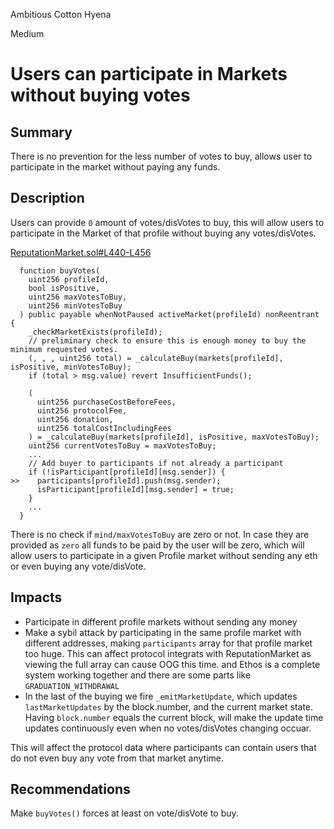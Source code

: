 Ambitious Cotton Hyena

Medium

# Users can participate in Markets without buying votes

## Summary
There is no prevention for the less number of votes to buy, allows user to participate in the market without paying any funds.

## Description
Users can provide `0` amount of votes/disVotes to buy, this will allow users to participate in the Market of that profile without buying any votes/disVotes.

[ReputationMarket.sol#L440-L456](https://github.com/sherlock-audit/2024-12-ethos-update/blob/main/ethos/packages/contracts/contracts/ReputationMarket.sol#L440-L456)
```solidity
  function buyVotes(
    uint256 profileId,
    bool isPositive,
    uint256 maxVotesToBuy,
    uint256 minVotesToBuy
  ) public payable whenNotPaused activeMarket(profileId) nonReentrant {
    _checkMarketExists(profileId);
    // preliminary check to ensure this is enough money to buy the minimum requested votes.
    (, , , uint256 total) = _calculateBuy(markets[profileId], isPositive, minVotesToBuy);
    if (total > msg.value) revert InsufficientFunds();

    (
      uint256 purchaseCostBeforeFees,
      uint256 protocolFee,
      uint256 donation,
      uint256 totalCostIncludingFees
    ) = _calculateBuy(markets[profileId], isPositive, maxVotesToBuy);
    uint256 currentVotesToBuy = maxVotesToBuy;
    ...
    // Add buyer to participants if not already a participant
    if (!isParticipant[profileId][msg.sender]) {
>>    participants[profileId].push(msg.sender);
      isParticipant[profileId][msg.sender] = true;
    }
    ...
  }
```

There is no check if `mind/maxVotesToBuy` are zero or not. In case they are provided as `zero` all funds to be paid by the user will be zero, which will allow users to participate in a given Profile market without sending any eth or even buying any vote/disVote.

## Impacts
- Participate in different profile markets without sending any money
- Make a sybil attack by participating in the same profile market with different addresses, making `participants` array for that profile market too huge. This can affect protocol integrats with ReputationMarket as viewing the full array can cause OOG this time. and Ethos is a complete system working together and there are some parts like `GRADUATION_WITHDRAWAL`
- In the last of the buying we fire `_emitMarketUpdate`, which updates `lastMarketUpdates` by the block.number, and the current market state. Having `block.number` equals the current block, will make the update time updates continuously even when no votes/disVotes changing occuar.

This will affect the protocol data where participants can contain users that do not even buy any vote from that market anytime.

## Recommendations
Make `buyVotes()` forces at least on vote/disVote to buy.